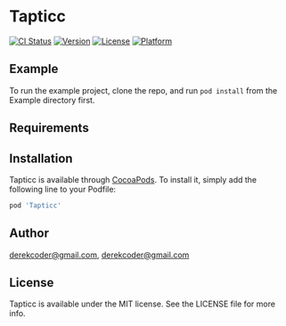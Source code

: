 # Tapticc

[![CI Status](https://img.shields.io/travis/derekcoder@gmail.com/Tapticc.svg?style=flat)](https://travis-ci.org/derekcoder@gmail.com/Tapticc)
[![Version](https://img.shields.io/cocoapods/v/Tapticc.svg?style=flat)](https://cocoapods.org/pods/Tapticc)
[![License](https://img.shields.io/cocoapods/l/Tapticc.svg?style=flat)](https://cocoapods.org/pods/Tapticc)
[![Platform](https://img.shields.io/cocoapods/p/Tapticc.svg?style=flat)](https://cocoapods.org/pods/Tapticc)

## Example

To run the example project, clone the repo, and run `pod install` from the Example directory first.

## Requirements

## Installation

Tapticc is available through [CocoaPods](https://cocoapods.org). To install
it, simply add the following line to your Podfile:

```ruby
pod 'Tapticc'
```

## Author

derekcoder@gmail.com, derekcoder@gmail.com

## License

Tapticc is available under the MIT license. See the LICENSE file for more info.
